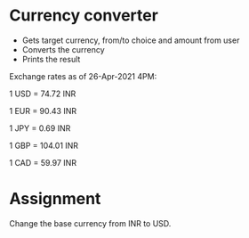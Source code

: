 # Currency converter

- Gets target currency, from/to choice and amount from user
- Converts the currency
- Prints the result

Exchange rates as of 26-Apr-2021 4PM:

1 USD = 74.72 INR

1 EUR = 90.43 INR

1 JPY = 0.69 INR

1 GBP = 104.01 INR

1 CAD = 59.97 INR

# Assignment

Change the base currency from INR to USD.
